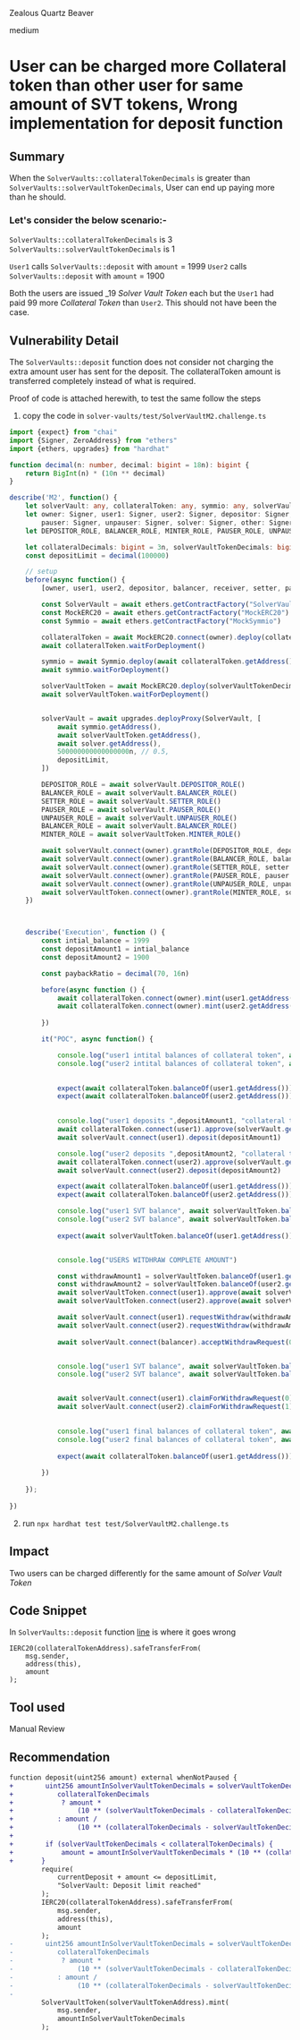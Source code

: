 Zealous Quartz Beaver

medium

# User can be charged more Collateral token than other user for same amount of SVT tokens, Wrong implementation for deposit function

## Summary
When the `SolverVaults::collateralTokenDecimals` is greater than `SolverVaults::solverVaultTokenDecimals`, User can end up paying more than he should.

### Let's consider the below scenario:- 
`SolverVaults::collateralTokenDecimals`  is 3
`SolverVaults::solverVaultTokenDecimals` is 1

`User1` calls `SolverVaults::deposit` with `amount` = 1999
`User2` calls `SolverVaults::deposit` with `amount` = 1900

Both the users are issued  _19 *Solver Vault Token* each but the `User1` had paid 99 more *Collateral Token* than `User2`. This should not have been the case.



## Vulnerability Detail

The `SolverVaults::deposit` function does not consider not charging the extra amount user has sent for the deposit. 
The collateralToken amount is transferred completely instead of what is required.

Proof of code is attached herewith, to test the same follow the steps

1. copy the code in `solver-vaults/test/SolverVaultM2.challenge.ts`

```typescript
import {expect} from "chai"
import {Signer, ZeroAddress} from "ethers"
import {ethers, upgrades} from "hardhat"

function decimal(n: number, decimal: bigint = 18n): bigint {
    return BigInt(n) * (10n ** decimal)
}

describe('M2', function() {
    let solverVault: any, collateralToken: any, symmio: any, solverVaultToken: any
    let owner: Signer, user1: Signer, user2: Signer, depositor: Signer, balancer: Signer, receiver: Signer, setter: Signer,
        pauser: Signer, unpauser: Signer, solver: Signer, other: Signer
    let DEPOSITOR_ROLE, BALANCER_ROLE, MINTER_ROLE, PAUSER_ROLE, UNPAUSER_ROLE, SETTER_ROLE

    let collateralDecimals: bigint = 3n, solverVaultTokenDecimals: bigint = 1n
    const depositLimit = decimal(100000)

    // setup
    before(async function() {
        [owner, user1, user2, depositor, balancer, receiver, setter, pauser, unpauser, solver, other] = await ethers.getSigners()

        const SolverVault = await ethers.getContractFactory("SolverVault")
        const MockERC20 = await ethers.getContractFactory("MockERC20")
        const Symmio = await ethers.getContractFactory("MockSymmio")

        collateralToken = await MockERC20.connect(owner).deploy(collateralDecimals)
        await collateralToken.waitForDeployment()

        symmio = await Symmio.deploy(await collateralToken.getAddress())
        await symmio.waitForDeployment()

        solverVaultToken = await MockERC20.deploy(solverVaultTokenDecimals)
        await solverVaultToken.waitForDeployment()


        solverVault = await upgrades.deployProxy(SolverVault, [
            await symmio.getAddress(),
            await solverVaultToken.getAddress(),
            await solver.getAddress(),
            500000000000000000n, // 0.5,
            depositLimit,
        ])

        DEPOSITOR_ROLE = await solverVault.DEPOSITOR_ROLE()
        BALANCER_ROLE = await solverVault.BALANCER_ROLE()
        SETTER_ROLE = await solverVault.SETTER_ROLE()
        PAUSER_ROLE = await solverVault.PAUSER_ROLE()
        UNPAUSER_ROLE = await solverVault.UNPAUSER_ROLE()
        BALANCER_ROLE = await solverVault.BALANCER_ROLE()
        MINTER_ROLE = await solverVaultToken.MINTER_ROLE()

        await solverVault.connect(owner).grantRole(DEPOSITOR_ROLE, depositor.getAddress())
        await solverVault.connect(owner).grantRole(BALANCER_ROLE, balancer.getAddress())
        await solverVault.connect(owner).grantRole(SETTER_ROLE, setter.getAddress())
        await solverVault.connect(owner).grantRole(PAUSER_ROLE, pauser.getAddress())
        await solverVault.connect(owner).grantRole(UNPAUSER_ROLE, unpauser.getAddress())
        await solverVaultToken.connect(owner).grantRole(MINTER_ROLE, solverVault.getAddress())
    })



    describe('Execution', function () {
        const intial_balance = 1999
        const depositAmount1 = intial_balance
        const depositAmount2 = 1900

        const paybackRatio = decimal(70, 16n)

        before(async function () {
            await collateralToken.connect(owner).mint(user1.getAddress(), intial_balance)
            await collateralToken.connect(owner).mint(user2.getAddress(), intial_balance)
            
        })

        it("POC", async function() {

            console.log("user1 intital balances of collateral token", await collateralToken.balanceOf(user1.getAddress()))
            console.log("user2 intital balances of collateral token", await collateralToken.balanceOf(user2.getAddress()))
            

            expect(await collateralToken.balanceOf(user1.getAddress())).to.equal(intial_balance)
            expect(await collateralToken.balanceOf(user2.getAddress())).to.equal(intial_balance)

            
            console.log("user1 deposits ",depositAmount1, "collateral tokens")
            await collateralToken.connect(user1).approve(solverVault.getAddress(), depositAmount1)
            await solverVault.connect(user1).deposit(depositAmount1)

            console.log("user2 deposits ",depositAmount2, "collateral tokens")
            await collateralToken.connect(user2).approve(solverVault.getAddress(), depositAmount2)
            await solverVault.connect(user2).deposit(depositAmount2)

            expect(await collateralToken.balanceOf(user1.getAddress())).to.equal(0)
            expect(await collateralToken.balanceOf(user2.getAddress())).to.equal(99)

            console.log("user1 SVT balance", await solverVaultToken.balanceOf(user1.getAddress()))
            console.log("user2 SVT balance", await solverVaultToken.balanceOf(user2.getAddress()))
            
            expect(await solverVaultToken.balanceOf(user1.getAddress())).to.equal(await solverVaultToken.balanceOf(user2.getAddress()))


            console.log("USERS WITDHRAW COMPLETE AMOUNT")

            const withdrawAmount1 = solverVaultToken.balanceOf(user1.getAddress())
            const withdrawAmount2 = solverVaultToken.balanceOf(user2.getAddress())
            await solverVaultToken.connect(user1).approve(await solverVault.getAddress(), withdrawAmount1)
            await solverVaultToken.connect(user2).approve(await solverVault.getAddress(), withdrawAmount2)

            await solverVault.connect(user1).requestWithdraw(withdrawAmount1, user1.getAddress())
            await solverVault.connect(user2).requestWithdraw(withdrawAmount2, user2.getAddress())
            
            await solverVault.connect(balancer).acceptWithdrawRequest(0, [0,1], paybackRatio)


            console.log("user1 SVT balance", await solverVaultToken.balanceOf(user1.getAddress()))
            console.log("user2 SVT balance", await solverVaultToken.balanceOf(user2.getAddress()))


            await solverVault.connect(user1).claimForWithdrawRequest(0)
            await solverVault.connect(user2).claimForWithdrawRequest(1)
            

            console.log("user1 final balances of collateral token", await collateralToken.balanceOf(user1.getAddress()))
            console.log("user2 final balances of collateral token", await collateralToken.balanceOf(user2.getAddress()))
            
            expect(await collateralToken.balanceOf(user1.getAddress())).to.lessThan(await collateralToken.balanceOf(user2.getAddress()))
            
        })
        
    });
    
})

```
2. run `npx hardhat test test/SolverVaultM2.challenge.ts`


## Impact
Two users can be charged differently for the same amount of *Solver Vault Token*

## Code Snippet

In `SolverVaults::deposit` function [line](https://github.com/sherlock-audit/2023-12-symm-io/blob/main/solver-vaults/contracts/SolverVaults.sol#L163) is where it goes wrong

```solidity
IERC20(collateralTokenAddress).safeTransferFrom(
    msg.sender,
    address(this),
    amount
);
```
 

## Tool used

Manual Review

## Recommendation

```diff
function deposit(uint256 amount) external whenNotPaused {
+        uint256 amountInSolverVaultTokenDecimals = solverVaultTokenDecimals >=
+           collateralTokenDecimals
+            ? amount *
+                (10 ** (solverVaultTokenDecimals - collateralTokenDecimals))
+           : amount /
+                (10 ** (collateralTokenDecimals - solverVaultTokenDecimals));
+
+        if (solverVaultTokenDecimals < collateralTokenDecimals) {
+            amount = amountInSolverVaultTokenDecimals * (10 ** (collateralTokenDecimals - solverVaultTokenDecimals));
+       }
        require(
            currentDeposit + amount <= depositLimit,
            "SolverVault: Deposit limit reached"
        );
        IERC20(collateralTokenAddress).safeTransferFrom(
            msg.sender,
            address(this),
            amount
        );
-        uint256 amountInSolverVaultTokenDecimals = solverVaultTokenDecimals >=
-           collateralTokenDecimals
-            ? amount *
-                (10 ** (solverVaultTokenDecimals - collateralTokenDecimals))
-           : amount /
-                (10 ** (collateralTokenDecimals - solverVaultTokenDecimals));
-        
        SolverVaultToken(solverVaultTokenAddress).mint(
            msg.sender,
            amountInSolverVaultTokenDecimals
        );
```



